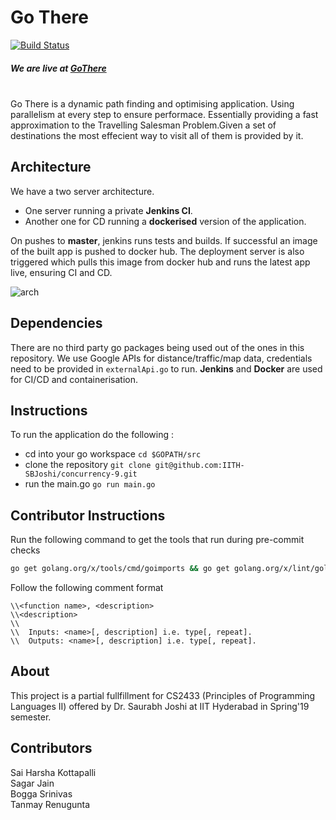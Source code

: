 # Go There
[![Build Status](http://ec2-54-167-230-179.compute-1.amazonaws.com:8080/buildStatus/icon?job=Concurrency/master)](http://ec2-54-167-230-179.compute-1.amazonaws.com:8080/job/Concurrency/job/master/)

##### We are live at [GoThere](www.gothere.tk)
\
Go There is a dynamic path finding and optimising application. Using parallelism at every step to ensure performace.
Essentially providing a fast approximation to the Travelling Salesman Problem.Given a set of destinations the most
effecient way to visit all of them is provided by it.

## Architecture
We have a two server architecture.
- One server running a private **Jenkins CI**.
- Another one for CD running a **dockerised** version of the application.

On pushes to **master**, jenkins runs tests and builds. If successful an image of the built app is pushed to docker hub.
The deployment server is also triggered which pulls this image from docker hub and runs the latest app live, ensuring CI and CD.

![arch](https://raw.githubusercontent.com/IITH-SBJoshi/concurrency-9/master/Untitled%20Diagram.png?token=AkF859x4WX2XwjdTCV81LMFAakR4BUlyks5cgoejwA%3D%3D)

## Dependencies
There are no third party go packages being used out of the ones in this repository.
We use Google APIs for distance/traffic/map data, credentials need to be provided in ```externalApi.go``` to run.
**Jenkins** and **Docker** are used for CI/CD and containerisation.
## Instructions
To run the application do the following :
- cd into your go workspace
``` cd $GOPATH/src ```
- clone the repository
``` git clone git@github.com:IITH-SBJoshi/concurrency-9.git ```
- run the main.go
``` go run main.go ```
## Contributor Instructions

Run the following command to get the tools that run during pre-commit checks

```bash
go get golang.org/x/tools/cmd/goimports && go get golang.org/x/lint/golint && git config core.hooksPath .githooks
```
Follow the following comment format

```
\\<function name>, <description>	
\\<description>	
\\	
\\	Inputs: <name>[, description] i.e. type[, repeat].	
\\	Outputs: <name>[, description] i.e. type[, repeat].	
```

## About

This project is a partial fullfillment for CS2433 (Principles of Programming Languages II) offered by Dr. Saurabh Joshi at IIT Hyderabad in Spring'19 semester.

## Contributors

Sai Harsha Kottapalli  
Sagar Jain  
Bogga Srinivas	
Tanmay Renugunta  
